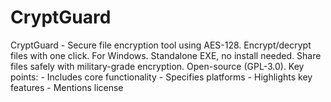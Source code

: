 # CryptGuard
CryptGuard - Secure file encryption tool using AES-128. Encrypt/decrypt files with one click. For Windows. Standalone EXE, no install needed. Share files safely with military-grade encryption. Open-source (GPL-3.0).    Key points:   - Includes core functionality   - Specifies platforms   - Highlights key features   - Mentions license    
